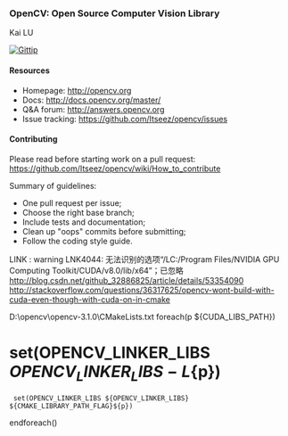 ### OpenCV: Open Source Computer Vision Library
Kai LU

[![Gittip](http://img.shields.io/gittip/OpenCV.png)](https://www.gittip.com/OpenCV/)

#### Resources

* Homepage: <http://opencv.org>
* Docs: <http://docs.opencv.org/master/>
* Q&A forum: <http://answers.opencv.org>
* Issue tracking: <https://github.com/Itseez/opencv/issues>

#### Contributing

Please read before starting work on a pull request: <https://github.com/Itseez/opencv/wiki/How_to_contribute>

Summary of guidelines:

* One pull request per issue;
* Choose the right base branch;
* Include tests and documentation;
* Clean up "oops" commits before submitting;
* Follow the coding style guide.

LINK : warning LNK4044: 无法识别的选项“/LC:/Program Files/NVIDIA GPU Computing Toolkit/CUDA/v8.0/lib/x64”；已忽略
http://blog.csdn.net/github_32886825/article/details/53354090
http://stackoverflow.com/questions/36317625/opencv-wont-build-with-cuda-even-though-with-cuda-on-in-cmake

D:\opencv\opencv-3.1.0\CMakeLists.txt
  foreach(p ${CUDA_LIBS_PATH})
#    set(OPENCV_LINKER_LIBS ${OPENCV_LINKER_LIBS} -L${p})
     set(OPENCV_LINKER_LIBS ${OPENCV_LINKER_LIBS} ${CMAKE_LIBRARY_PATH_FLAG}${p})
  endforeach()
